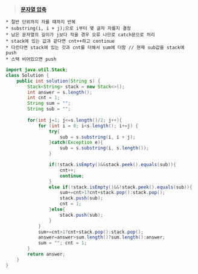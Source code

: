 ﻿

> **[문자열 압축](https://programmers.co.kr/learn/courses/30/lessons/60057)**

	* 절반 단위까지 자를 때까지 반복
	* substring(i, i + j);으로 i부터 몇 글자 자를지 결정
	* 남은 문자열의 길이가 j보다 작을 경우 오류 나므로 catch문으로 처리
	* stack에 있는 값과 같다면 cnt++하고 continue
	* 다르다면 stack에 있는 갓과 cnt를 더해서 sum에 더함 // 현재 sub값을 stack에 push
	* 스택 비어있으면 push

```java
import java.util.Stack;
class Solution {
    public int solution(String s) {
        Stack<String> stack = new Stack<>();
        int answer = s.length();
        int cnt = 1;
        String sum = "";
        String sub = "";
        
        for(int j=1; j<=s.length()/2; j++){
            for (int i = 0; i<s.length(); i+=j) {
                try{
                    sub = s.substring(i, i + j); 
                }catch(Exception e){
                    sub = s.substring(i, s.length()); 
                }

                if(!stack.isEmpty()&&stack.peek().equals(sub)){
                    cnt++;
                    continue;
                }
                else if(!stack.isEmpty()&&!stack.peek().equals(sub)){
                    sum+=cnt>1?cnt+stack.pop():stack.pop();
                    stack.push(sub);
                    cnt = 1;
                }else{
                    stack.push(sub);
                }
            }
            sum+=cnt>1?cnt+stack.pop():stack.pop();
            answer=answer>sum.length()?sum.length():answer;
            sum = ""; cnt = 1;
        }
        return answer;
    }
}
```



